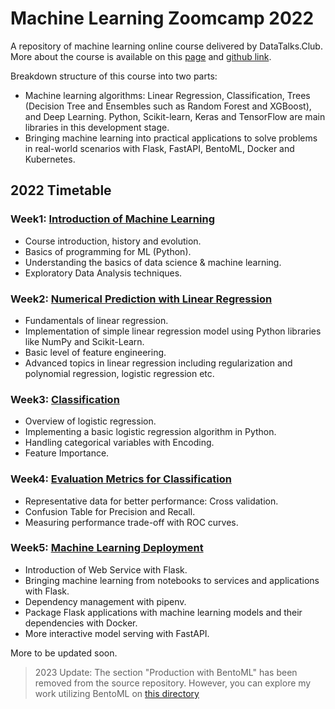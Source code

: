 # Machine Learning Zoomcamp 2022
A repository of machine learning online course delivered by DataTalks.Club. More about the course is available on this [page](https://datatalks.club/blog/machine-learning-zoomcamp.html) and [github link](https://github.com/DataTalksClub/machine-learning-zoomcamp).

Breakdown structure of this course into two parts: 
- Machine learning algorithms: Linear Regression, Classification, Trees (Decision Tree and Ensembles such as Random Forest and XGBoost), and Deep Learning. Python, Scikit-learn, Keras and TensorFlow are main libraries in this development stage. 
- Bringing machine learning into practical applications to solve problems in real-world scenarios with Flask, FastAPI, BentoML, Docker and Kubernetes. 

## 2022 Timetable
### Week1: [Introduction of Machine Learning](https://github.com/rizdiaprilian/MLZoomcamp_2022/tree/master/01_Introduction)
- Course introduction, history and evolution.
- Basics of programming for ML (Python).
- Understanding the basics of data science & machine learning.
- Exploratory Data Analysis techniques.

### Week2: [Numerical Prediction with Linear Regression](https://github.com/rizdiaprilian/MLZoomcamp_2022/tree/master/02_Regression)
- Fundamentals of linear regression.
- Implementation of simple linear regression model using Python libraries like NumPy and Scikit-Learn.
- Basic level of feature engineering.
- Advanced topics in linear regression including regularization and polynomial regression, logistic regression etc.

### Week3: [Classification](https://github.com/rizdiaprilian/MLZoomcamp_2022/tree/master/03_Classification)
- Overview of logistic regression.
- Implementing a basic logistic regression algorithm in Python.
- Handling categorical variables with Encoding.
- Feature Importance.

### Week4: [Evaluation Metrics for Classification](https://github.com/rizdiaprilian/MLZoomcamp_2022/tree/master/04_evaluation)
- Representative data for better performance: Cross validation.
- Confusion Table for Precision and Recall.
- Measuring performance trade-off with ROC curves.

### Week5: [Machine Learning Deployment](https://github.com/rizdiaprilian/MLZoomcamp_2022/tree/master/05_Deployment)
- Introduction of Web Service with Flask.
- Bringing machine learning from notebooks to services and applications with Flask. 
- Dependency management with pipenv.
- Package Flask applications with machine learning models and their dependencies with Docker.
- More interactive model serving with FastAPI.

More to be updated soon.


> 2023 Update: The section "Production with BentoML" has been removed from the source repository. However, you can explore my work utilizing BentoML on [this directory](https://github.com/rizdiaprilian/MLZoomcamp_2022/tree/master/07_Production_BentoML) 

